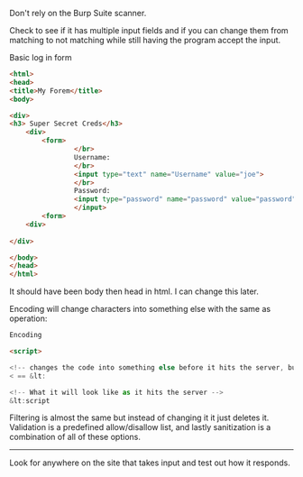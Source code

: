 Don't rely on the Burp Suite scanner.

Check to see if it has multiple input fields and if you can change them from matching to not matching while still having the program accept the input.

Basic log in form
```html
<html>
<head>
<title>My Forem</title>
<body>

<div>
<h3> Super Secret Creds</h3>
	<div>
		<form>
				</br>
				Username:
				</br>
				<input type="text" name="Username" value="joe">
				</br>
				Password:
				<input type="password" name="password" value="password">
				</input>
		<form>
	<div>			
				
</div>

</body>
</head>
</html>
```

It should have been body then head in html. I can change this later.

Encoding
will change characters into something else with the same as operation:
```html
Encoding

<script>

<!-- changes the code into something else before it hits the server, but it will still work the same -->
< == &lt:

<!-- What it will look like as it hits the server -->
&lt:script
```

Filtering is almost the same but instead of changing it it just deletes it.
Validation is a predefined allow/disallow list, and lastly sanitization is a combination of all of these options. 

---

Look for anywhere on the site that takes input and test out how it responds.








